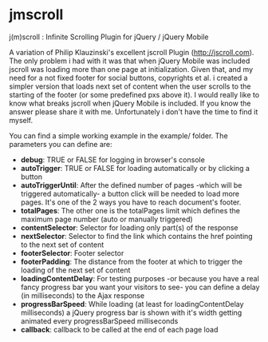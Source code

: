 jmscroll
========

j(m)scroll : Infinite Scrolling Plugin for jQuery / jQuery Mobile

A variation of Philip Klauzinski's excellent jscroll Plugin (<a href="http://jscroll.com">http://jscroll.com</a>). The only problem i had with it was that when jQuery Mobile was included jscroll was loading more than one page at initialization. Given that, and my need for a not fixed footer for social buttons, copyrights et al. i created a simpler version that loads next set of content when the user scrolls to the starting of the footer (or some predefined pxs above it). I would really like to know what breaks jscroll when jQuery Mobile is included. If you know the answer please share it with me. Unfortunately i don't have the time to find it myself.  

You can find a simple working example in the example/ folder. The parameters you can define are:

<ul>
<li><b>debug</b>: TRUE or FALSE for logging in browser's console</li>
<li><b>autoTrigger</b>: TRUE or FALSE for loading automatically or by clicking a button</li>
<li><b>autoTriggerUntil</b>: After the defined number of pages -which will be triggered automatically- a button click will be needed to load more pages. It's one of the 2 ways you have to reach document's footer.</li>
<li><b>totalPages</b>: The other one is the totalPages limit which defines the maximum page number (auto or manually triggered)</li>
<li><b>contentSelector</b>: Selector for loading only part(s) of the response</li>
<li><b>nextSelector</b>: Selector to find the link which contains the href pointing to the next set of content</li>
<li><b>footerSelector</b>: Footer selector</li>
<li><b>footerPadding</b>: The distance from the footer at which to trigger the loading of the next set of content</li>
<li><b>loadingContentDelay</b>: For testing purposes -or because you have a real fancy progress bar you want your visitors to see- you can define a delay (in milliseconds) to the Ajax response</li>
<li><b>progressBarSpeed</b>: While loading (at least for loadingContentDelay milliseconds) a jQuery progress bar is shown with it's width getting animated every progressBarSpeed milliseconds</li>
<li><b>callback</b>: callback to be called at the end of each page load</li>
</ul>
